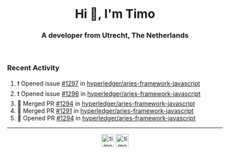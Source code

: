 <h1 align="center">Hi 👋, I'm Timo</h1>
<h3 align="center">A developer from Utrecht, The Netherlands</h3>
<br/>
<!-- https://github.com/rahuldkjain/github-profile-readme-generator --!>

<!--  <p align="left"><img src="https://github-readme-stats.vercel.app/api?username=timoglastra&show_icons=true&count_private=true&" alt="timoglastra" /></p> --!>

<!--
Github language stats
<p align="left"><img src="https://github-readme-stats.vercel.app/api/top-langs/?username=timoglastra&layout=compact" alt="timoglastra" /><p>
-->

<!-- Codestats language stats -->
<!-- <p align="left"><img src="https://codestats-readme.vercel.app/api/top-langs/?username=timoglastra&layout=compact&language_count=12" alt="timoglastra" /><p>    --!>
  
<h3>Recent Activity</h3>

<!--START_SECTION:activity-->
1. ❗️ Opened issue [#1297](https://github.com/hyperledger/aries-framework-javascript/issues/1297) in [hyperledger/aries-framework-javascript](https://github.com/hyperledger/aries-framework-javascript)
2. ❗️ Opened issue [#1296](https://github.com/hyperledger/aries-framework-javascript/issues/1296) in [hyperledger/aries-framework-javascript](https://github.com/hyperledger/aries-framework-javascript)
3. 🎉 Merged PR [#1294](https://github.com/hyperledger/aries-framework-javascript/pull/1294) in [hyperledger/aries-framework-javascript](https://github.com/hyperledger/aries-framework-javascript)
4. 🎉 Merged PR [#1291](https://github.com/hyperledger/aries-framework-javascript/pull/1291) in [hyperledger/aries-framework-javascript](https://github.com/hyperledger/aries-framework-javascript)
5. 💪 Opened PR [#1294](https://github.com/hyperledger/aries-framework-javascript/pull/1294) in [hyperledger/aries-framework-javascript](https://github.com/hyperledger/aries-framework-javascript)
<!--END_SECTION:activity-->

---

<p align="center">
<a href="https://twitter.com/timoglastra" target="blank"><img align="center" src="https://cdn.jsdelivr.net/npm/simple-icons@3.0.1/icons/twitter.svg" alt="timoglastra" height="30" width="30" /></a>
<a href="https://linkedin.com/in/timoglastra" target="blank"><img align="center" src="https://cdn.jsdelivr.net/npm/simple-icons@3.0.1/icons/linkedin.svg" alt="timoglastra" height="30" width="30" /></a>
</p>




